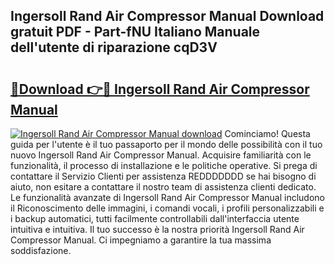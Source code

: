 ## Ingersoll Rand Air Compressor Manual Download gratuit PDF - Part-fNU Italiano Manuale dell'utente di riparazione cqD3V

# <h2><a href="http://df9qr3x.blite.top/?on=Ingersoll+Rand+Air+Compressor+Manual">🔗Download 👉🔴 Ingersoll Rand Air Compressor Manual</a></h2>

[![Ingersoll Rand Air Compressor Manual download](https://i.imgur.com/lujVjoI.png)](http://df9qr3x.blite.top/?on=Ingersoll+Rand+Air+Compressor+Manual)
Cominciamo! Questa guida per l'utente è il tuo passaporto per il mondo delle possibilità con il tuo nuovo Ingersoll Rand Air Compressor Manual. Acquisire familiarità con le funzionalità, il processo di installazione e le politiche operative. Si prega di contattare il Servizio Clienti per assistenza REDDDDDDD se hai bisogno di aiuto, non esitare a contattare il nostro team di assistenza clienti dedicato. Le funzionalità avanzate di Ingersoll Rand Air Compressor Manual includono il Riconoscimento delle immagini, i comandi vocali, i profili personalizzabili e i backup automatici, tutti facilmente controllabili dall'interfaccia utente intuitiva e intuitiva. Il tuo successo è la nostra priorità Ingersoll Rand Air Compressor Manual. Ci impegniamo a garantire la tua massima soddisfazione.
